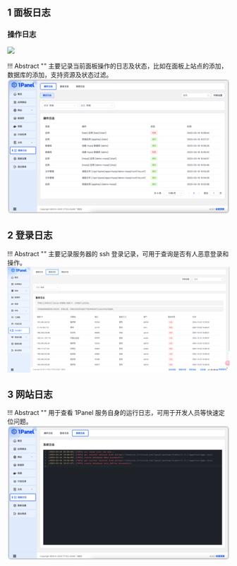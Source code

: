 ## 1 面板日志

### 操作日志

![](../img/logs/)

!!! Abstract ""
    主要记录当前面板操作的日志及状态，比如在面板上站点的添加，数据库的添加，支持资源及状态过滤。
![img.png](../img/logs/操作日志.png)

## 2 登录日志

!!! Abstract ""
    主要记录服务器的 ssh 登录记录，可用于查询是否有人恶意登录和操作。
![img.png](../img/logs/登录日志.png)

## 3 网站日志

!!! Abstract ""
    用于查看 1Panel 服务自身的运行日志，可用于开发人员等快速定位问题。
![img.png](../img/logs/系统日志.png)
